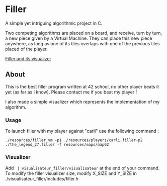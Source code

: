 # Filler

A simple yet intriguing algorithmic project in C.

Two competing algorithms are placed on a board, and receive, turn by turn, 
a new piece given by a Virtual Machine. They can place this new piece anywhere, as
long as one of its tiles overlaps with one of the previous tiles placed of the player.

[Filler and its visualizer](/VisualizerFiller.png?raw=true "Screen shot of my filler.")


## About
This is the best filler program written at 42 school, no other player beats it yet
(as far as I know). Please contact me if you beat my player !

I also made a simple visualizer which represents the implementation of my algorithm.

### Usage

To launch filler with my player against "carli" use the following command :

```./resources/filler_vm -p1 ./resources/players/carli.filler-p2 ./the_legend_27.filler -f resources/maps/map02 ```

### Visualizer

Add ``` | visualisateur_filler/visualisateur``` at the end of your command.
To modify the filler visualizer size, modify X_SIZE and Y_SIZE in ./visualisateur_filler/includes/filler.h

